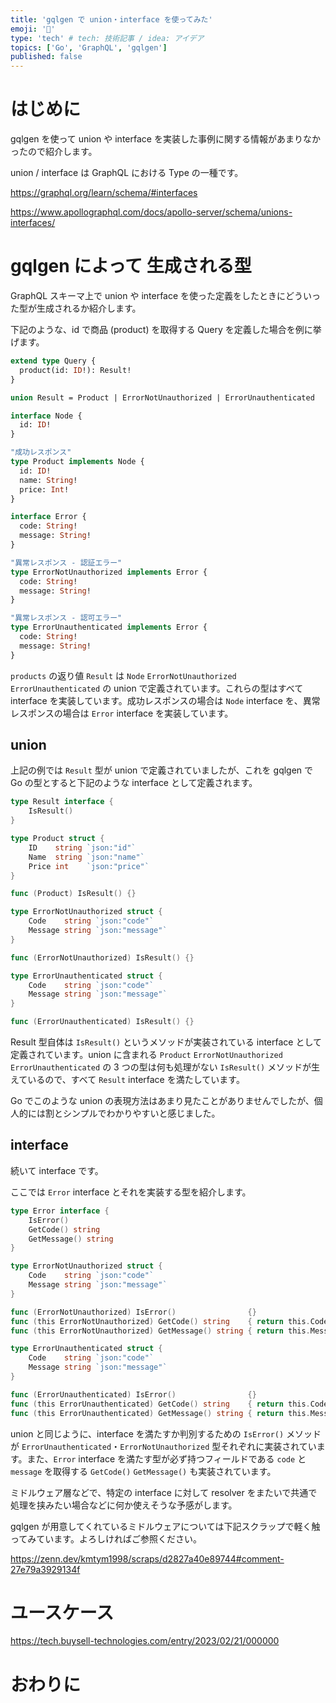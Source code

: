 ```yaml
---
title: 'gqlgen で union・interface を使ってみた'
emoji: '🚥'
type: 'tech' # tech: 技術記事 / idea: アイデア
topics: ['Go', 'GraphQL', 'gqlgen']
published: false
---
```


# はじめに

gqlgen を使って union や interface を実装した事例に関する情報があまりなかったので紹介します。

union / interface は GraphQL における Type の一種です。

https://graphql.org/learn/schema/#interfaces

https://www.apollographql.com/docs/apollo-server/schema/unions-interfaces/

# gqlgen によって 生成される型

GraphQL スキーマ上で union や interface を使った定義をしたときにどういった型が生成されるか紹介します。

下記のような、id で商品 (product) を取得する Query を定義した場合を例に挙げます。

```graphql
extend type Query {
  product(id: ID!): Result!
}

union Result = Product | ErrorNotUnauthorized | ErrorUnauthenticated

interface Node {
  id: ID!
}

"成功レスポンス"
type Product implements Node {
  id: ID!
  name: String!
  price: Int!
}

interface Error {
  code: String!
  message: String!
}

"異常レスポンス - 認証エラー"
type ErrorNotUnauthorized implements Error {
  code: String!
  message: String!
}

"異常レスポンス - 認可エラー"
type ErrorUnauthenticated implements Error {
  code: String!
  message: String!
}
```

`products` の返り値 `Result` は `Node` `ErrorNotUnauthorized` `ErrorUnauthenticated` の union で定義されています。これらの型はすべて interface を実装しています。成功レスポンスの場合は `Node` interface を、異常レスポンスの場合は `Error` interface を実装しています。

## union

上記の例では `Result` 型が union で定義されていましたが、これを gqlgen で Go の型とすると下記のような interface として定義されます。

```go
type Result interface {
	IsResult()
}

type Product struct {
	ID    string `json:"id"`
	Name  string `json:"name"`
	Price int    `json:"price"`
}

func (Product) IsResult() {}

type ErrorNotUnauthorized struct {
	Code    string `json:"code"`
	Message string `json:"message"`
}

func (ErrorNotUnauthorized) IsResult() {}

type ErrorUnauthenticated struct {
	Code    string `json:"code"`
	Message string `json:"message"`
}

func (ErrorUnauthenticated) IsResult() {}
```

Result 型自体は `IsResult()` というメソッドが実装されている interface として定義されています。union に含まれる `Product` `ErrorNotUnauthorized` `ErrorUnauthenticated` の 3 つの型は何も処理がない `IsResult()` メソッドが生えているので、すべて `Result` interface を満たしています。

Go でこのような union の表現方法はあまり見たことがありませんでしたが、個人的には割とシンプルでわかりやすいと感じました。

## interface

続いて interface です。

ここでは `Error` interface とそれを実装する型を紹介します。

```go
type Error interface {
	IsError()
	GetCode() string
	GetMessage() string
}

type ErrorNotUnauthorized struct {
	Code    string `json:"code"`
	Message string `json:"message"`
}

func (ErrorNotUnauthorized) IsError()                {}
func (this ErrorNotUnauthorized) GetCode() string    { return this.Code }
func (this ErrorNotUnauthorized) GetMessage() string { return this.Message }

type ErrorUnauthenticated struct {
	Code    string `json:"code"`
	Message string `json:"message"`
}

func (ErrorUnauthenticated) IsError()                {}
func (this ErrorUnauthenticated) GetCode() string    { return this.Code }
func (this ErrorUnauthenticated) GetMessage() string { return this.Message }
```

union と同じように、interface を満たすか判別するための `IsError()` メソッドが `ErrorUnauthenticated`・`ErrorNotUnauthorized` 型それぞれに実装されています。また、`Error` interface を満たす型が必ず持つフィールドである `code` と `message` を取得する `GetCode()` `GetMessage()` も実装されています。

ミドルウェア層などで、特定の interface に対して resolver をまたいで共通で処理を挟みたい場合などに何か使えそうな予感がします。

gqlgen が用意してくれているミドルウェアについては下記スクラップで軽く触ってみています。よろしければご参照ください。

https://zenn.dev/kmtym1998/scraps/d2827a40e89744#comment-27e79a3929134f

# ユースケース

https://tech.buysell-technologies.com/entry/2023/02/21/000000

# おわりに
